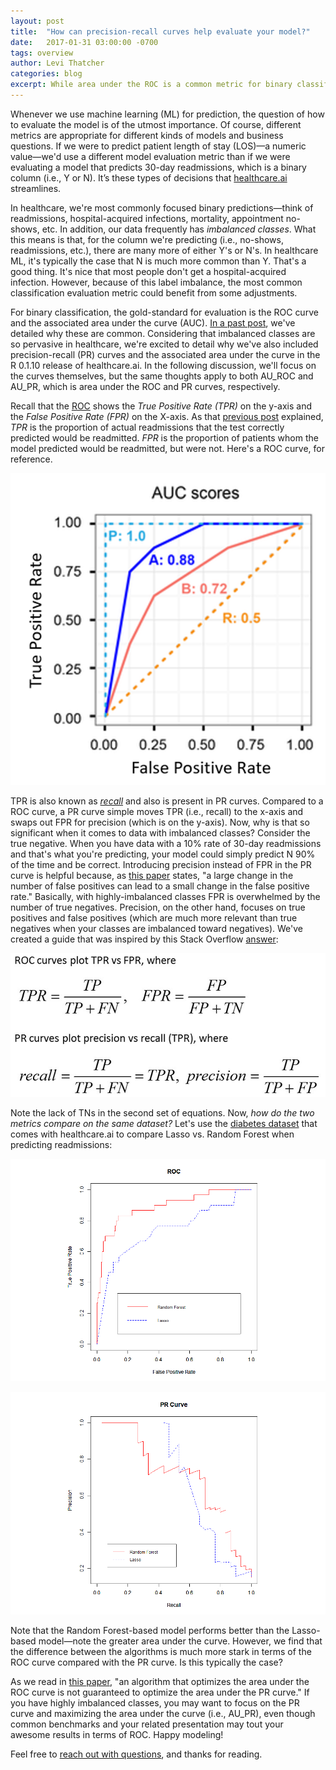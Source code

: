 ```yaml
---
layout: post
title:  "How can precision-recall curves help evaluate your model?"
date:   2017-01-31 03:00:00 -0700
tags: overview
author: Levi Thatcher
categories: blog
excerpt: While area under the ROC is a common metric for binary classification, area under the PR curve is often more appropriate.
---
```


Whenever we use machine learning (ML) for prediction, the question of how to evaluate the model is of the utmost importance. Of course, different metrics are appropriate for different kinds of models and business questions. If we were to predict patient length of stay (LOS)—a numeric value—we'd use a different model evaluation metric than if we were evaluating a model that predicts 30-day readmissions, which is a binary column (i.e., Y or N). It’s these types of decisions that [healthcare.ai](http://healthcare.ai/) streamlines.

In healthcare, we're most commonly focused binary predictions—think of readmissions, hospital-acquired infections, mortality, appointment no-shows, etc. In addition, our data frequently has *imbalanced classes*. What this means is that, for the column we're predicting (i.e., no-shows, readmissions, etc.), there are many more of either Y's or N's. In healthcare ML, it's typically the case that N is much more common than Y. That's a good thing. It's nice that most people don't get a hospital-acquired infection. However, because of this label imbalance, the most common classification evaluation metric could benefit from some adjustments.

For binary classification, the gold-standard for evaluation is the ROC curve and the associated area under the curve (AUC). [In a past post][ROC post], we've detailed why these are common. Considering that imbalanced classes are so pervasive in healthcare, we're excited to detail why we've also included precision-recall (PR) curves and the associated area under the curve in the R 0.1.10 release of healthcare.ai. In the following discussion, we'll focus on the curves themselves, but the same thoughts apply to both AU_ROC and AU_PR, which is area under the ROC and PR curves, respectively.

Recall that the [ROC][ROC post] shows the *True Positive Rate (TPR)* on the y-axis and the *False Positive Rate (FPR)* on the X-axis. As that [previous post][ROC post] explained, *TPR* is the proportion of actual readmissions that the test correctly predicted would be readmitted. *FPR* is the proportion of patients whom the model predicted would be readmitted, but were not. Here's a ROC curve, for reference.

![Example ROC Curves](../assets/AUCPost_ROCExample.png)

TPR is also known as [*recall*][recall definition] and also is present in PR curves. Compared to a ROC curve, a PR curve simple moves TPR (i.e., recall) to the x-axis and swaps out FPR for precision (which is on the y-axis). Now, why is that so significant when it comes to data with imbalanced classes? Consider the true negative. When you have data with a 10% rate of 30-day readmissions and that's what you're predicting, your model could simply predict N 90% of the time and be correct. Introducing precision instead of FPR in the PR curve is helpful because, as [this paper][Davis paper] states, "a large change in the number of false positives can lead to a small change in the false positive rate." Basically, with highly-imbalanced classes FPR is overwhelmed by the number of true negatives. Precision, on the other hand, focuses on true positives and false positives (which are much more relevant than true negatives when your classes are imbalanced toward negatives). We've created a guide that was inspired by this Stack Overflow [answer][SO post]:

![Equations](../assets/Post17PRcurve/Equations_final.jpg)

Note the lack of TNs in the second set of equations. Now, *how do the two metrics compare on the same dataset?* Let's use the [diabetes dataset][healthcareai data] that comes with healthcare.ai to compare Lasso vs. Random Forest when predicting readmissions:

![ROCExample](../assets/Post17PRcurve/ROCExample.png)

![PRExample](../assets/Post17PRcurve/PRCurveExample.png)

Note that the Random Forest-based model performs better than the Lasso-based model—note the greater area under the curve. However, we find that the difference between the algorithms is much more stark in terms of the ROC curve compared with the PR curve. Is this typically the case?

As we read in [this paper][Davis paper], "an algorithm that optimizes the area under the ROC curve is not guaranteed to optimize the area under the PR curve." If you have highly imbalanced classes, you may want to focus on the PR curve and maximizing the area under the curve (i.e., AU_PR), even though common benchmarks and your related presentation may tout your awesome results in terms of ROC. Happy modeling!

Feel free to [reach out with questions][contact], and thanks for reading.

[release]:http://healthcare.ai/r/#how-to-install-on-windows
[ROC post]:http://healthcare.ai/blog/2016/12/15/model-evaluation-using-roc-curves/
[recall definition]:https://en.wikipedia.org/wiki/Precision_and_recall#Definition_.28classification_context.29
[Davis paper]:http://machinelearning.wustl.edu/mlpapers/paper_files/icml2006_DavisG06.pdf
[SO post]:http://stats.stackexchange.com/a/90783/124897
[healthcareai data]:https://github.com/HealthCatalystSLC/healthcareai-r/blob/master/inst/extdata/HCRDiabetesClinical.csv
[contact]:http://healthcare.ai/contact.html